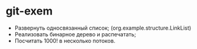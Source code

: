 # git-exem

* Развернуть односвязанный список; (org.example.structure.LinkList)
* Реализовать бинарное дерево и распечатать;
* Посчитать 1000! в несколько потоков.
